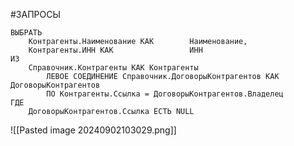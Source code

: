 #ЗАПРОСЫ

```bsl
ВЫБРАТЬ
	Контрагенты.Наименование КАК		Наименование,
	Контрагенты.ИНН КАК					ИНН
ИЗ
	Справочник.Контрагенты КАК Контрагенты
		ЛЕВОЕ СОЕДИНЕНИЕ Справочник.ДоговорыКонтрагентов КАК ДоговорыКонтрагентов
		ПО Контрагенты.Ссылка = ДоговорыКонтрагентов.Владелец
ГДЕ
	ДоговорыКонтрагентов.Ссылка ЕСТЬ NULL
```
![[Pasted image 20240902103029.png]]
